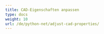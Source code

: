 ```yaml
---
title: CAD-Eigenschaften anpassen
type: docs
weight: 10
url: /de/python-net/adjust-cad-properties/
---
```

